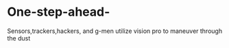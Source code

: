 # One-step-ahead-
Sensors,trackers,hackers, and g-men utilize vision pro to maneuver through the dust 
